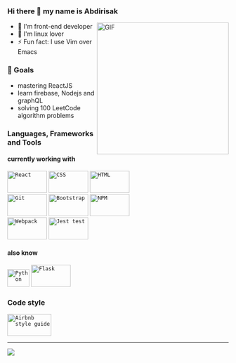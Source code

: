 ### Hi there 👋 my name is Abdirisak
<img align="right" alt="GIF" height="300px" src='https://github.com/mayankchaudhary26/Cool-Readme-ideas/blob/master/data/chill%20scene.gif' />

- 🎨 I'm front-end developer
- 🎨 I'm linux lover
- ⚡ Fun fact: I use Vim over Emacs

### 🎯 Goals
- mastering ReactJS 
- learn firebase, Nodejs and graphQL
- solving 100 LeetCode algorithm problems

### Languages, Frameworks and Tools
#### currently working with

<code><img width=90 height= 50 src="https://www.vectorlogo.zone/logos/reactjs/reactjs-ar21.svg" alt="React"></code>
<code><img width=90 height= 50 src="https://www.vectorlogo.zone/logos/w3_css/w3_css-ar21.svg" alt="CSS"></code> 
<code><img width=90 height= 50 src="https://www.vectorlogo.zone/logos/w3_html5/w3_html5-ar21.svg" alt="HTML"></code> <br/>
<code><img width=90 height= 50 src="https://www.vectorlogo.zone/logos/git-scm/git-scm-ar21.svg" alt="Git"></code> 
<code><img width=90 height= 50 src="https://www.vectorlogo.zone/logos/getbootstrap/getbootstrap-ar21.svg" alt="Bootstrap"></code>
<code><img width=90 height= 50 src="https://www.vectorlogo.zone/logos/npmjs/npmjs-ar21.svg" alt="NPM"></code> <br/>
<code><img width=90 height= 50 src="https://www.vectorlogo.zone/logos/js_webpack/js_webpack-ar21.svg" alt="Webpack"></code>
<code><img width=90 height= 50 src="https://www.vectorlogo.zone/logos/jestjsio/jestjsio-ar21.svg" alt="Jest test"></code>

#### also know
<code><img width=50 height= 40 src="https://www.vectorlogo.zone/logos/python/python-icon.svg" alt="Python"></code>
<code><img width=90 height= 50 src="https://www.vectorlogo.zone/logos/pocoo_flask/pocoo_flask-ar21.svg" alt="Flask"></code>


### Code style
<code><img width=100 height= 50 src="https://www.vectorlogo.zone/logos/airbnb/airbnb-ar21.svg" alt="Airbnb style guide"></code>

---

![](https://github-profile-summary-cards.vercel.app/api/cards/profile-details?username=xbdirisxk&theme=vue)
